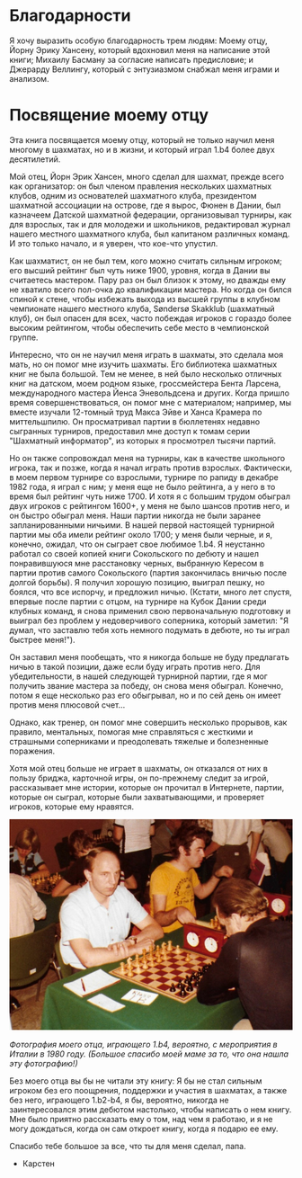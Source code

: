 # Благодарности

Я хочу выразить особую благодарность трем людям:
Моему отцу, Йорну Эрику Хансену, который вдохновил меня на написание этой книги;
Михаилу Басману за согласие написать предисловие;
и Джерарду Веллингу, который с энтузиазмом снабжал меня играми и анализом.

# Посвящение моему отцу

Эта книга посвящается моему отцу, который не только научил меня многому в шахматах, но и в жизни, и который играл 1.b4 более двух десятилетий.

Мой отец, Йорн Эрик Хансен, много сделал для шахмат, прежде всего как организатор: он был членом правления нескольких шахматных клубов, одним из основателей шахматного клуба, президентом шахматной ассоциации на острове, где я вырос, Фюнен в Дании, был казначеем Датской шахматной федерации, организовывал турниры, как для взрослых, так и для молодежи и школьников, редактировал журнал нашего местного шахматного клуба, был капитаном различных команд. И это только начало, и я уверен, что кое-что упустил.

Как шахматист, он не был тем, кого можно считать сильным игроком; его высший рейтинг был чуть ниже 1900, уровня, когда в Дании вы считаетесь мастером. Пару раз он был близок к этому, но дважды ему не хватило всего пол-очка до квалификации мастера. Но когда он бился спиной к стене, чтобы избежать выхода из высшей группы в клубном чемпионате нашего местного клуба, Søndersø Skakklub (шахматный клуб), он был опасен для всех, часто побеждая игроков с гораздо более высоким рейтингом, чтобы обеспечить себе место в чемпионской группе.

Интересно, что он не научил меня играть в шахматы, это сделала моя мать, но он помог мне изучить шахматы. Его библиотека шахматных книг не была большой. Тем не менее, в ней было несколько отличных книг на датском, моем родном языке, гроссмейстера Бента Ларсена, международного мастера Йенса Эневольдсена и других. Когда пришло время совершенствоваться, он помог мне с материалом; например, мы вместе изучали 12-томный труд Макса Эйве и Ханса Крамера по миттельшпилю. Он просматривал партии в бюллетенях недавно сыгранных турниров, предоставил мне доступ к томам серии "Шахматный информатор", из которых я просмотрел тысячи партий.

Но он также сопровождал меня на турниры, как в качестве школьного игрока, так и позже, когда я начал играть против взрослых. Фактически, в моем первом турнире со взрослыми, турнире по рапиду в декабре 1982 года, я играл с ним; у меня еще не было рейтинга, а у него в то время был рейтинг чуть ниже 1700. И хотя я с большим трудом обыграл двух игроков с рейтингом 1600+, у меня не было шансов против него, и он быстро обыграл меня. Наши партии никогда не были заранее запланированными ничьими. В нашей первой настоящей турнирной партии мы оба имели рейтинг около 1700; у меня были черные, и я, конечно, ожидал, что он сыграет свое любимое 1.b4. Я неустанно работал со своей копией книги Сокольского по дебюту и нашел понравившуюся мне расстановку черных, выбранную Кересом в партии против самого Сокольского (партия закончилась вничью после долгой борьбы). Я получил хорошую позицию, выиграл пешку, но боялся, что все испорчу, и предложил ничью. (Кстати, много лет спустя, впервые после партии с отцом, на турнире на Кубок Дании среди клубных команд, я снова применил свою первоначальную подготовку и выиграл без проблем у недоверчивого соперника, который заметил: "Я думал, что заставлю тебя хоть немного подумать в дебюте, но ты играл быстрее меня!").

Он заставил меня пообещать, что я никогда больше не буду предлагать ничью в такой позиции, даже если буду играть против него. Для убедительности, в нашей следующей турнирной партии, где я мог получить звание мастера за победу, он снова меня обыграл. Конечно, потом я еще несколько раз его обыгрывал, но и по сей день он имеет против меня плюсовой счет...

Однако, как тренер, он помог мне совершить несколько прорывов, как правило, ментальных, помогая мне справляться с жесткими и страшными соперниками и преодолевать тяжелые и болезненные поражения.

Хотя мой отец больше не играет в шахматы, он отказался от них в пользу бриджа, карточной игры, он по-прежнему следит за игрой, рассказывает мне истории, которые он прочитал в Интернете, партии, которые он сыграл, которые были захватывающими, и проверяет игроков, которые ему нравятся.

![](pics/pic-1.png)

_Фотография моего отца, играющего 1.b4, вероятно, с мероприятия в Италии в 1980 году. (Большое спасибо моей маме за то, что она нашла эту фотографию!)_

Без моего отца вы бы не читали эту книгу: Я бы не стал сильным игроком без его поощрения, поддержки и участия в шахматах, а также без него, играющего 1.b2-b4, я бы, вероятно, никогда не заинтересовался этим дебютом настолько, чтобы написать о нем книгу. Мне было приятно рассказать ему о том, над чем я работаю, и я не могу дождаться, когда он сам откроет книгу, когда я подарю ее ему.

Спасибо тебе большое за все, что ты для меня сделал, папа.
- Карстен
